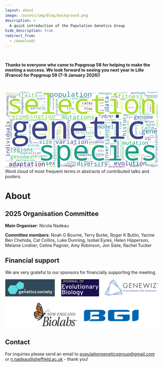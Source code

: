 ```yaml
---
layout: about
image: /assets/img/blog/background.png
description: >
  A quick introduction of the Population Genetics Group
hide_description: true
redirect_from:
  - /download/
---
```


<br/>

**Thanks to everyone who came to Popgroup 58 for helping to make the meeting a success. We look forward to seeing you next year in Lille (France) for Popgroup 59 (7-9 January 2026)!**

<br/>

![PopGroup word cloud](/assets/img/wordcloud.png)  
Word cloud of most frequent terms in abstracts of contributed talks and posters.

# About

<!--author-->

## 2025 Organisation Committee

**Main Organiser**: Nicola Nadeau

**Committee members**: Noah G Bourne, Terry Burke, Roger K Butlin, Yacine Ben Chehida, Cat Collins, Luke Dunning, Isobel Eyres, Helen Hipperson, Melanie Lindner, Celine Pagnier, Amy Robinson, Jon Slate, Rachel Tucker

## Financial support 

We are very grateful to our sponsors for financially supporting the meeting.

![Genetics Society](/assets/img/Sponsors.png)

## Contact

For inquiries please send an email to populationgeneticsgroup@gmail.com or n.nadeau@sheffield.ac.uk - thank you!

